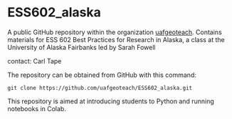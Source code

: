 # ESS602_alaska

A public GitHub repository within the organization
[uafgeoteach](https://github.com/uafgeoteach). Contains materials for ESS 602 Best Practices for Research in Alaska, a class at the University of Alaska Fairbanks led by Sarah Fowell

contact: Carl Tape

The repository can be obtained from GitHub with this command:
```
git clone https://github.com/uafgeoteach/ESS602_alaska.git
```

This repository is aimed at introducing students to Python and running notebooks in Colab.
